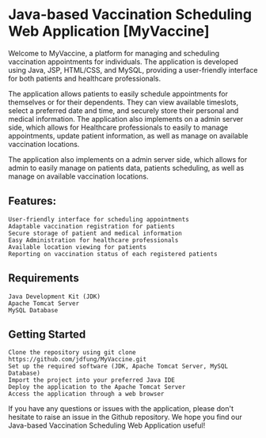 # Java-based Vaccination Scheduling Web Application [MyVaccine]

Welcome to MyVaccine, a platform for managing and scheduling vaccination appointments for individuals. The application is developed using Java, JSP, HTML/CSS, and MySQL, providing a user-friendly interface for both patients and healthcare professionals.

The application allows patients to easily schedule appointments for themselves or for their dependents. They can view available timeslots, select a preferred date and time, and securely store their personal and medical information. The application also implements on a admin server side, which allows for Healthcare professionals to easily to manage appointments, update patient information, as well as manage on available vaccination locations.

The application also implements on a admin server side, which allows for admin to easily manage on patients data, patients scheduling, as well as manage on available vaccination locations.

## Features:

    User-friendly interface for scheduling appointments
    Adaptable vaccination registration for patients
    Secure storage of patient and medical information
    Easy Administration for healthcare professionals
    Available location viewing for patients
    Reporting on vaccination status of each registered patients

## Requirements

    Java Development Kit (JDK)
    Apache Tomcat Server
    MySQL Database

## Getting Started

    Clone the repository using git clone https://github.com/jdfung/MyVaccine.git
    Set up the required software (JDK, Apache Tomcat Server, MySQL Database)
    Import the project into your preferred Java IDE
    Deploy the application to the Apache Tomcat Server
    Access the application through a web browser

If you have any questions or issues with the application, please don't hesitate to raise an issue in the Github repository. We hope you find our Java-based Vaccination Scheduling Web Application useful!
